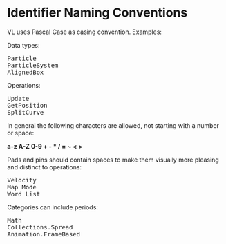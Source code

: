 # Identifier Naming Conventions

VL uses Pascal Case as casing convention. Examples:

Data types:
<pre>
Particle
ParticleSystem
AlignedBox
</pre>

Operations:
<pre>
Update
GetPosition
SplitCurve
</pre>

In general the following characters are allowed, not starting with a number or space:

**a-z A-Z 0-9 + - * / = ~ < >**

Pads and pins should contain spaces to make them visually more pleasing and distinct to operations:
<pre>
Velocity
Map Mode
Word List
</pre>

Categories can include periods:
<pre>
Math
Collections.Spread
Animation.FrameBased  
</pre>
